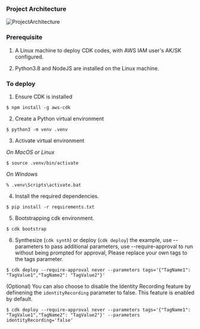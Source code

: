 ### Project Architecture
![ProjectArchitecture](docs/architecture.png)


### Prerequisite
1. A Linux machine to deploy CDK codes, with AWS IAM user's AK/SK configured.

2. Python3.8 and NodeJS are installed on the Linux machine.


### To deploy
1. Ensure CDK is installed
```
$ npm install -g aws-cdk
```

2. Create a Python virtual environment
```
$ python3 -m venv .venv
```

3. Activate virtual environment

_On MacOS or Linux_
```
$ source .venv/bin/activate
```

_On Windows_
```
% .venv\Scripts\activate.bat
```

4. Install the required dependencies.

```
$ pip install -r requirements.txt
```

5. Bootstrapping cdk environment.

```
$ cdk bootstrap
```

6. Synthesize (`cdk synth`) or deploy (`cdk deploy`) the example, use --parameters to pass additional parameters, use --require-approval to run without being prompted for approval, Please replace your own tags to the tags parameter.

```
$ cdk deploy --require-approval never --parameters tags='{"TagName1": "TagValue1","TagName2": "TagValue2"}'
```

(Optional) You can also choose to disable the Identity Recording feature by definening the `identityRecording` parameter to false. This feature is enabled by default.

```
$ cdk deploy --require-approval never --parameters tags='{"TagName1": "TagValue1","TagName2": "TagValue2"}' --parameters identityRecording='false'
```